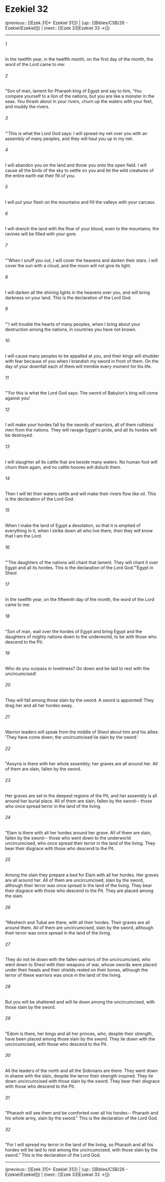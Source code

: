 # Ezekiel 32

(previous:: [[Ezek 31|← Ezekiel 31]]) | (up:: [[Bibles/CSB/26 - Ezekiel/Ezekiel]]) | (next:: [[Ezek 33|Ezekiel 33 →]])

***


###### 1 
In the twelfth year, in the twelfth month, on the first day of the month, the word of the Lord came to me: 

###### 2 
"Son of man, lament for Pharaoh king of Egypt and say to him, 'You compare yourself to a lion of the nations, but you are like a monster in the seas. You thrash about in your rivers, churn up the waters with your feet, and muddy the rivers. 

###### 3 
"'This is what the Lord God says: I will spread my net over you with an assembly of many peoples, and they will haul you up in my net. 

###### 4 
I will abandon you on the land and throw you onto the open field. I will cause all the birds of the sky to settle on you and let the wild creatures of the entire earth eat their fill of you. 

###### 5 
I will put your flesh on the mountains and fill the valleys with your carcass. 

###### 6 
I will drench the land with the flow of your blood, even to the mountains; the ravines will be filled with your gore. 

###### 7 
"'When I snuff you out, I will cover the heavens and darken their stars. I will cover the sun with a cloud, and the moon will not give its light. 

###### 8 
I will darken all the shining lights in the heavens over you, and will bring darkness on your land. This is the declaration of the Lord God. 

###### 9 
"'I will trouble the hearts of many peoples, when I bring about your destruction among the nations, in countries you have not known. 

###### 10 
I will cause many peoples to be appalled at you, and their kings will shudder with fear because of you when I brandish my sword in front of them. On the day of your downfall each of them will tremble every moment for his life. 

###### 11 
"'For this is what the Lord God says: The sword of Babylon's king will come against you! 

###### 12 
I will make your hordes fall by the swords of warriors, all of them ruthless men from the nations. They will ravage Egypt's pride, and all its hordes will be destroyed. 

###### 13 
I will slaughter all its cattle that are beside many waters. No human foot will churn them again, and no cattle hooves will disturb them. 

###### 14 
Then I will let their waters settle and will make their rivers flow like oil. This is the declaration of the Lord God. 

###### 15 
When I make the land of Egypt a desolation, so that it is emptied of everything in it, when I strike down all who live there, then they will know that I am the Lord. 

###### 16 
"'The daughters of the nations will chant that lament. They will chant it over Egypt and all its hordes. This is the declaration of the Lord God.'"Egypt in Sheol 

###### 17 
In the twelfth year, on the fifteenth day of the month, the word of the Lord came to me: 

###### 18 
"Son of man, wail over the hordes of Egypt and bring Egypt and the daughters of mighty nations down to the underworld, to be with those who descend to the Pit: 

###### 19 
Who do you surpass in loveliness? Go down and be laid to rest with the uncircumcised! 

###### 20 
They will fall among those slain by the sword. A sword is appointed! They drag her and all her hordes away. 

###### 21 
Warrior leaders will speak from the middle of Sheol about him and his allies: 'They have come down; the uncircumcised lie slain by the sword.' 

###### 22 
"Assyria is there with her whole assembly; her graves are all around her. All of them are slain, fallen by the sword. 

###### 23 
Her graves are set in the deepest regions of the Pit, and her assembly is all around her burial place. All of them are slain, fallen by the sword-- those who once spread terror in the land of the living. 

###### 24 
"Elam is there with all her hordes around her grave. All of them are slain, fallen by the sword-- those who went down to the underworld uncircumcised, who once spread their terror in the land of the living. They bear their disgrace with those who descend to the Pit. 

###### 25 
Among the slain they prepare a bed for Elam with all her hordes. Her graves are all around her. All of them are uncircumcised, slain by the sword, although their terror was once spread in the land of the living. They bear their disgrace with those who descend to the Pit. They are placed among the slain. 

###### 26 
"Meshech and Tubal are there, with all their hordes. Their graves are all around them. All of them are uncircumcised, slain by the sword, although their terror was once spread in the land of the living. 

###### 27 
They do not lie down with the fallen warriors of the uncircumcised, who went down to Sheol with their weapons of war, whose swords were placed under their heads and their shields rested on their bones, although the terror of these warriors was once in the land of the living. 

###### 28 
But you will be shattered and will lie down among the uncircumcised, with those slain by the sword. 

###### 29 
"Edom is there, her kings and all her princes, who, despite their strength, have been placed among those slain by the sword. They lie down with the uncircumcised, with those who descend to the Pit. 

###### 30 
All the leaders of the north and all the Sidonians are there. They went down in shame with the slain, despite the terror their strength inspired. They lie down uncircumcised with those slain by the sword. They bear their disgrace with those who descend to the Pit. 

###### 31 
"Pharaoh will see them and be comforted over all his hordes-- Pharaoh and his whole army, slain by the sword." This is the declaration of the Lord God. 

###### 32 
"For I will spread my terror in the land of the living, so Pharaoh and all his hordes will be laid to rest among the uncircumcised, with those slain by the sword." This is the declaration of the Lord God.

***

(previous:: [[Ezek 31|← Ezekiel 31]]) | (up:: [[Bibles/CSB/26 - Ezekiel/Ezekiel]]) | (next:: [[Ezek 33|Ezekiel 33 →]])
